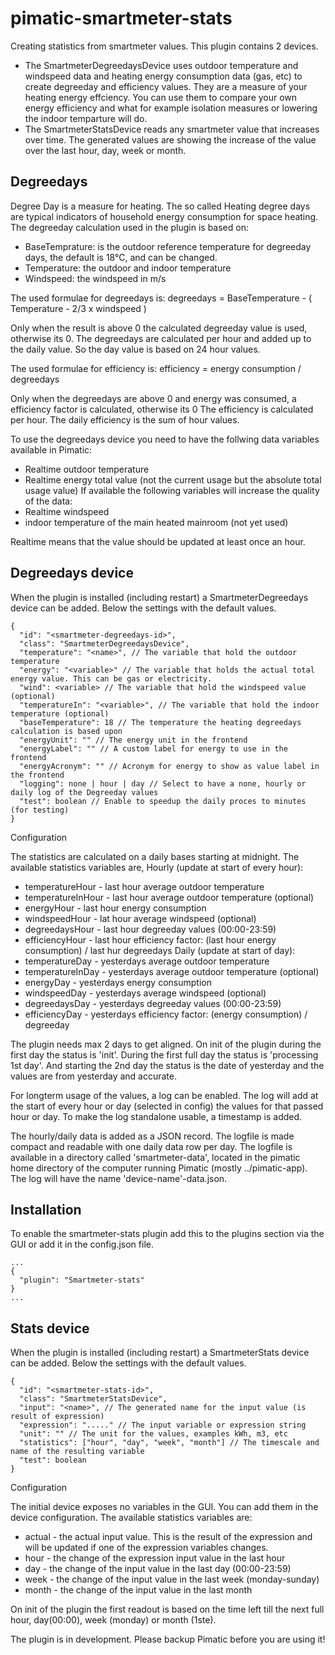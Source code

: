 pimatic-smartmeter-stats
===================

Creating statistics from smartmeter values. This plugin contains 2 devices.
- The SmartmeterDegreedaysDevice uses outdoor temperature and windspeed data and heating energy consumption data (gas, etc) to create degreeday and efficiency values. They are a measure of your heating energy effciency. You can use them to compare your own energy efficiency and what for example isolation measures or lowering the indoor temparture will do.
- The SmartmeterStatsDevice reads any smartmeter value that increases over time. The generated values are showing the increase of the value over the last hour, day, week or month.

Degreedays
------------
Degree Day is a measure for heating. The so called Heating degree days are typical indicators of household energy consumption for space heating.
The degreeday calculation used in the plugin is based on:
- BaseTemprature: is the outdoor reference temperature for degreeday days, the default is 18°C, and can be changed.
- Temperature: the outdoor and indoor temperature
- Windspeed: the windspeed in m/s

The used formulae for degreedays is: 
     degreedays = BaseTemperature - ( Temperature - 2/3 x windspeed )

Only when the result is above 0 the calculated degreeday value is used, otherwise its 0. 
The degreedays are calculated per hour and added up to the daily value. So the day value is based on 24 hour values.

The used formulae for efficiency is: 
    efficiency = energy consumption / degreedays

Only when the degreedays are above 0 and energy was consumed, a efficiency factor is calculated, otherwise its 0
The efficiency is calculated per hour. The daily efficiency is the sum of hour values.

To use the degreedays device you need to have the follwing data variables available in Pimatic:
- Realtime outdoor temperature
- Realtime energy total value (not the current usage but the absolute total usage value)
If available the following variables will increase the quality of the data:
- Realtime windspeed
- indoor temperature of the main heated mainroom (not yet used)

Realtime means that the value should be updated at least once an hour.


Degreedays device
-----------------
When the plugin is installed (including restart) a SmartmeterDegreedays device can be added. Below the settings with the default values.

```
{
  "id": "<smartmeter-degreedays-id>",
  "class": "SmartmeterDegreedaysDevice",
  "temperature": "<name>", // The variable that hold the outdoor temperature
  "energy": "<variable>" // The variable that holds the actual total energy value. This can be gas or electricity.
  "wind": <variable> // The variable that hold the windspeed value (optional)
  "temperatureIn": "<variable>", // The variable that hold the indoor temperature (optional)
  "baseTemperature": 18 // The temperature the heating degreedays calculation is based upon
  "energyUnit": "" // The energy unit in the frontend
  "energyLabel": "" // A custom label for energy to use in the frontend
  "energyAcronym": "" // Acronym for energy to show as value label in the frontend
  "logging": none | hour | day // Select to have a none, hourly or daily log of the Degreeday values
  "test": boolean // Enable to speedup the daily proces to minutes (for testing) 
}
```

Configuration

The statistics are calculated on a daily bases starting at midnight. The available statistics variables are,
Hourly (update at start of every hour):
- temperatureHour - last hour average outdoor temperature
- temperatureInHour - last hour average outdoor temperature (optional)
- energyHour - last hour energy consumption
- windspeedHour - lat hour average windspeed (optional)
- degreedaysHour - last hour degreeday values (00:00-23:59)
- efficiencyHour - last hour efficiency factor: (last hour energy consumption) / last hur degreedays
Daily (update at start of day):
- temperatureDay - yesterdays average outdoor temperature
- temperatureInDay - yesterdays average outdoor temperature (optional)
- energyDay - yesterdays energy consumption
- windspeedDay - yesterdays average windspeed (optional)
- degreedaysDay - yesterdays degreeday values (00:00-23:59)
- efficiencyDay - yesterdays efficiency factor: (energy consumption) / degreeday

The plugin needs max 2 days to get aligned. On init of the plugin during the first day the status is 'init'. During the first full day the status is 'processing 1st day'. And starting the 2nd day the status is the date of yesterday and the values are from yesterday and accurate.

For longterm usage of the values, a log can be enabled. The log will add at the start of every hour or day (selected in config) the values for that passed hour or day. To make the log standalone usable, a timestamp is added.

The hourly/daily data is added as a JSON record. The logfile is made compact and readable with one daily data row per day. The logfile is available in a directory called 'smartmeter-data', located in the pimatic home directory of the computer running Pimatic (mostly ../pimatic-app). The log will have the name 'device-name'-data.json.


Installation
------------
To enable the smartmeter-stats plugin add this to the plugins section via the GUI or add it in the config.json file.

```
...
{
  "plugin": "Smartmeter-stats"
}
...
```

Stats device
------------
When the plugin is installed (including restart) a SmartmeterStats device can be added. Below the settings with the default values.

```
{
  "id": "<smartmeter-stats-id>",
  "class": "SmartmeterStatsDevice",
  "input": "<name>", // The generated name for the input value (is result of expression)
  "expression": "....." // The input variable or expression string
  "unit": "" // The unit for the values, examples kWh, m3, etc
  "statistics": ["hour", "day", "week", "month"] // The timescale and name of the resulting variable
  "test": boolean 
}
```

Configuration

The initial device exposes no variables in the GUI. You can add them in the device configuration.
The available statistics variables are:
- actual - the actual input value. This is the result of the expression and will be updated if one of the expression variables changes.
- hour - the change of the expression input value in the last hour
- day - the change of the input value in the last day (00:00-23:59)
- week - the change of the input value in the last week (monday-sunday)
- month - the change of the input value in the last month

On init of the plugin the first readout is based on the time left till the next full hour, day(00:00), week (monday) or month (1ste).



The plugin is in development. Please backup Pimatic before you are using it!